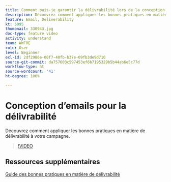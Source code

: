 ```yaml
---
title: Comment puis-je garantir la délivrabilité lors de la conception d’emails ?
description: Découvrez comment appliquer les bonnes pratiques en matière de délivrabilité.
feature: Email, Deliverability
kt: 5095
thumbnail: 330943.jpg
doc-type: feature video
activity: understand
team: WWFRE
role: User
level: Beginner
exl-id: 2df2986e-00f7-40fb-b37e-09fb3de9d710
source-git-commit: da757603c597453ef6b7195329b5b44ab6e5c77d
workflow-type: ht
source-wordcount: '41'
ht-degree: 100%

---
```


# Conception d’emails pour la délivrabilité

Découvrez comment appliquer les bonnes pratiques en matière de délivrabilité à votre campagne.

>[!VIDEO](https://video.tv.adobe.com/v/330943?quality=12)

## Ressources supplémentaires

[Guide des bonnes pratiques en matière de délivrabilité](https://experienceleague.adobe.com/docs/deliverability-learn/deliverability-best-practice-guide/introduction.html?lang=fr-FR)
